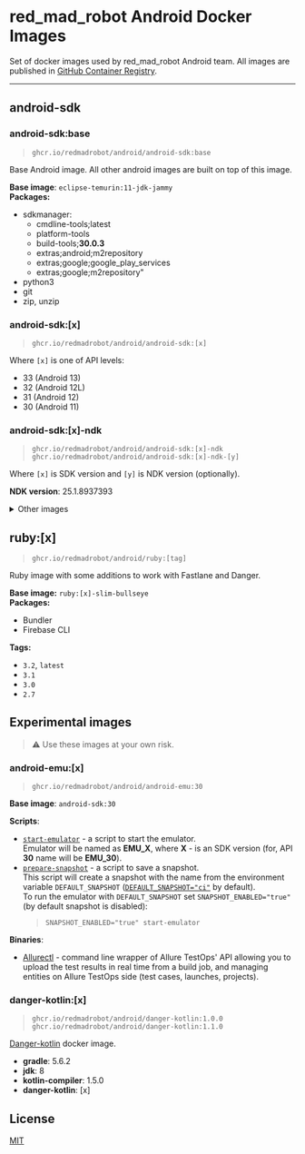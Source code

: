 # red_mad_robot Android Docker Images

Set of docker images used by red_mad_robot Android team.
All images are published in [GitHub Container Registry][ghcr].

---

## android-sdk

### android-sdk:base

> `ghcr.io/redmadrobot/android/android-sdk:base`

Base Android image. All other android images are built on top of this image.

**Base image**: `eclipse-temurin:11-jdk-jammy` \
**Packages:**

- sdkmanager:
    - cmdline-tools;latest
    - platform-tools
    - build-tools;**30.0.3**
    - extras;android;m2repository
    - extras;google;google_play_services
    - extras;google;m2repository"
- python3
- git
- zip, unzip

### android-sdk:[x]

> `ghcr.io/redmadrobot/android/android-sdk:[x]`

Where `[x]` is one of API levels:

- 33 (Android 13)
- 32 (Android 12L)
- 31 (Android 12)
- 30 (Android 11)

### android-sdk:[x]-ndk

> `ghcr.io/redmadrobot/android/android-sdk:[x]-ndk` \
> `ghcr.io/redmadrobot/android/android-sdk:[x]-ndk-[y]`

Where `[x]` is SDK version and `[y]` is NDK version (optionally).

**NDK version**: 25.1.8937393

<details>
<summary>Other images</summary>

    android-sdk:32-ndk-22.1.7171670
    android-sdk:31-ndk-22.1.7171670
    android-sdk:30-ndk-22.1.7171670

</details>

## ruby:[x]

> `ghcr.io/redmadrobot/android/ruby:[tag]`

Ruby image with some additions to work with Fastlane and Danger.

**Base image:** `ruby:[x]-slim-bullseye` \
**Packages:**

- Bundler
- Firebase CLI

**Tags:**

- `3.2`, `latest`
- `3.1`
- `3.0`
- `2.7`

## Experimental images

> :warning: Use these images at your own risk.

### android-emu:[x]

> `ghcr.io/redmadrobot/android/android-emu:30`

**Base image**: `android-sdk:30`

**Scripts**:

- [`start-emulator`](android-emu/start_emulator.sh) - a script to start the emulator.  
  Emulator will be named as **EMU_X**, where **X** - is an SDK version (for, API **30** name will be **EMU_30**).
- [`prepare-snapshot`](android-emu/prepare_snapshot.sh) - a script to save a snapshot.  
  This script will create a snapshot with the name from the environment variable `DEFAULT_SNAPSHOT` ([`DEFAULT_SNAPSHOT="ci"`](android-emu/Dockerfile) by default).  
  To run the emulator with `DEFAULT_SNAPSHOT` set `SNAPSHOT_ENABLED="true"` (by default snapshot is disabled):  
  > `SNAPSHOT_ENABLED="true" start-emulator`  

**Binaries**:

- [Allurectl][allurectl] - command line wrapper of Allure TestOps' API allowing you to upload the test results in real time from a build job, and managing entities on Allure TestOps side (test cases, launches, projects).

### danger-kotlin:[x]

> `ghcr.io/redmadrobot/android/danger-kotlin:1.0.0` \
> `ghcr.io/redmadrobot/android/danger-kotlin:1.1.0`

[Danger-kotlin][danger-kotlin] docker image.

- **gradle**: 5.6.2
- **jdk**: 8
- **kotlin-compiler**: 1.5.0
- **danger-kotlin**: [x]

## License

[MIT](LICENSE)

<!-- @formatter:off -->
[registry]: https://git.redmadrobot.com/DevOps/docker-android-builder/container_registry
[ghcr]: https://github.com/orgs/RedMadRobot/packages?ecosystem=container&q=android%2F
[danger-kotlin]: https://github.com/danger/kotlin
[allurectl]: https://github.com/allure-framework/allurectl